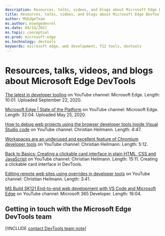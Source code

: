 ```yaml
---  
description: Resources, talks, videos, and blogs about Microsoft Edge DevTools  
title: Resources, talks, videos, and blogs about Microsoft Edge DevTools
author: MSEdgeTeam  
ms.author: msedgedevrel  
ms.date: 04/14/2021  
ms.topic: conceptual  
ms.prod: microsoft-edge  
ms.technology: devtools  
keywords: microsoft edge, web development, f12 tools, devtools  
---  
```

# Resources, talks, videos, and blogs about Microsoft Edge DevTools

[The latest in developer tooling](https://www.youtube.com/watch?v=BHeF7GV6nUM) on YouTube channel: Microsoft Edge.  Length: 10:01.  Uploaded September 22, 2020.

[Microsoft Edge | State of the Platform](https://www.youtube.com/watch?v=sU0WRZ0kkNo) on YouTube channel: Microsoft Edge.  Length: 32:04.  Uploaded May 25, 2020.

[How to debug web projects using the browser developer tools inside Visual Studio code](https://www.youtube.com/watch?v=yNJNLqHj92c) on YouTube channel: Christian Heilmann.  Length: 4:47.
<!-- todo: x-link from the VS Code docs -->

[Workspaces are an underused and excellent feature of Chromium developer tools](https://www.youtube.com/watch?v=vnllofRsx8o) on YouTube channel: Christian Heilmann.  Length: 5:12.

[Back to Basics: Creating a clickable card interface in plain HTML, CSS and JavaScript](https://www.youtube.com/watch?v=T-71Yaz7B1I) on YouTube channel: Christian Heilmann.  Length: 15:11. Creating a clickable card interface in DevTools.

[Editing remote web sites using overrides in developer tools](https://www.youtube.com/watch?v=i7Sdq4av8d4) on YouTube channel: Christian Heilmann.  Length: 3:41.

[MS Build SK121 End-to-end web development with VS Code and Microsoft Edge](https://www.youtube.com/watch?v=EvbZ9svD3DA) on YouTube channel: Microsoft 365 Developer.  Length: 16:04.  


<!-- ## See also  

*   [Resources, talks, videos, and blogs about Microsoft Edge WebView 2](../webview2/resources.md) -->


## Getting in touch with the Microsoft Edge DevTools team  

[!INCLUDE [contact DevTools team note](./includes/contact-devtools-team-note.md)]  

<!-- links -->  


